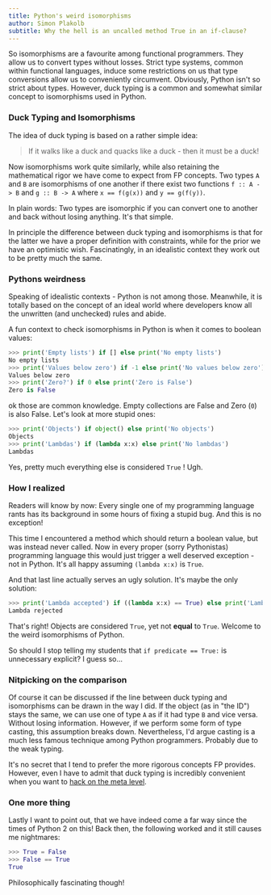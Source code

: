 ```yaml
---
title: Python's weird isomorphisms
author: Simon Plakolb
subtitle: Why the hell is an uncalled method True in an if-clause?
---
```


So isomorphisms are a favourite among functional programmers. They allow us to convert types without losses. Strict type systems, common within functional languages, induce some restrictions on us that type conversions allow us to conveniently circumvent. Obviously, Python isn't so strict about types. However, duck typing is a common and somewhat similar concept to isomorphisms used in Python.

### Duck Typing and Isomorphisms

The idea of duck typing is based on a rather simple idea:

> If it walks like a duck and quacks like a duck - then it must be a duck!

Now isomorphisms work quite similarly, while also retaining the mathematical rigor we have come to expect from FP concepts. Two types ```A``` and ```B``` are isomorphisms of one another if there exist two functions ```f :: A -> B``` and ```g :: B -> A``` where ```x == f(g(x))``` and ```y == g(f(y))```.

In plain words: Two types are isomorphic if you can convert one to another and back without losing anything. It's that simple.

In principle the difference between duck typing and isomorphisms is that for the latter we have a proper definition with constraints, while for the prior we have an optimistic wish. Fascinatingly, in an idealistic context they work out to be pretty much the same.

### Pythons weirdness

Speaking of idealistic contexts - Python is not among those. Meanwhile, it is totally based on the concept of an ideal world where developers know all the unwritten (and unchecked) rules and abide.

A fun context to check isomorphisms in Python is when it comes to boolean values:

~~~python
>>> print('Empty lists') if [] else print('No empty lists')
No empty lists
>>> print('Values below zero') if -1 else print('No values below zero')
Values below zero
>>> print('Zero?') if 0 else print('Zero is False')
Zero is False
~~~

ok those are common knowledge. Empty collections are False and Zero (```0```) is also False. Let's look at more stupid ones:

~~~python
>>> print('Objects') if object() else print('No objects')
Objects
>>> print('Lambdas') if (lambda x:x) else print('No lambdas')
Lambdas
~~~

Yes, pretty much everything else is considered ```True``` ! Ugh.

### How I realized

Readers will know by now: Every single one of my programming language rants has its background in some hours of fixing a stupid bug. And this is no exception!

This time I encountered a method which should return a boolean value, but was instead never called. Now in every proper (sorry Pythonistas) programming language this would just trigger a well deserved exception - not in Python. It's all happy assuming ```(lambda x:x)``` is ```True```.

And that last line actually serves an ugly solution. It's maybe the only solution:

~~~python
>>> print('Lambda accepted') if ((lambda x:x) == True) else print('Lambda rejected')
Lambda rejected
~~~

That's right! Objects are considered ```True```, yet not **equal** to ```True```. Welcome to the weird isomorphisms of Python.

So should I stop telling my students that ```if predicate == True:``` is unnecessary explicit? I guess so...

### Nitpicking on the comparison

Of course it can be discussed if the line between duck typing and isomorphisms can be drawn in the way I did. If the object (as in "the ID") stays the same, we can use one of type ```A``` as if it had type ```B``` and vice versa. Without losing information. However, if we perform some form of type casting, this assumption breaks down. Nevertheless, I'd argue casting is a much less famous technique among Python programmers. Probably due to the weak typing.

It's no secret that I tend to prefer the more rigorous concepts FP provides. However, even I have to admit that duck typing is incredibly convenient when you want to [hack on the meta level](https://github.com/pinselimo/Pythas).

### One more thing

Lastly I want to point out, that we have indeed come a far way since the times of Python 2 on this! Back then, the following worked and it still causes me nightmares:

~~~python
>>> True = False
>>> False == True
True
~~~

Philosophically fascinating though!

